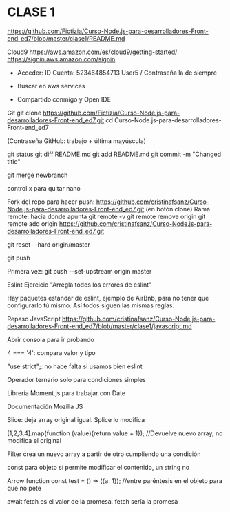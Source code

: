 # CLASE 1

https://github.com/Fictizia/Curso-Node.js-para-desarrolladores-Front-end_ed7/blob/master/clase1/README.md

Cloud9 
https://aws.amazon.com/es/cloud9/getting-started/
https://signin.aws.amazon.com/signin

- Acceder:
ID Cuenta: 523464854713
User5 / Contraseña la de siempre

- Buscar en aws services

- Compartido conmigo y Open IDE

Git
git clone https://github.com/Fictizia/Curso-Node.js-para-desarrolladores-Front-end_ed7.git
cd Curso-Node.js-para-desarrolladores-Front-end_ed7

(Contraseña GitHub: trabajo + última mayúscula)

git status
git diff README.md
git add README.md 
git commit -m "Changed title"

git merge newbranch

control x para quitar nano

Fork del repo para hacer push: https://github.com/cristinafsanz/Curso-Node.js-para-desarrolladores-Front-end_ed7.git (en botón clone)
Rama remote: hacia donde apunta
git remote -v
git remote remove origin
git remote add origin https://github.com/cristinafsanz/Curso-Node.js-para-desarrolladores-Front-end_ed7.git

git reset --hard origin/master

git push

Primera vez: git push --set-upstream origin master

Eslint
Ejercicio "Arregla todos los errores de eslint"

Hay paquetes estándar de eslint, ejemplo de AirBnb, para no tener que configurarlo tú mismo. Así todos siguen las mismas reglas.

Repaso JavaScript
https://github.com/cristinafsanz/Curso-Node.js-para-desarrolladores-Front-end_ed7/blob/master/clase1/javascript.md

Abrir consola para ir probando

4 === '4': compara valor y tipo

"use strict";: no hace falta si usamos bien eslint

Operador ternario solo para condiciones simples

Librería Moment.js para trabajar con Date

Documentación Mozilla JS

Slice: deja array original igual. Splice lo modifica

[1,2,3,4].map(function (value){return value + 1}); //Devuelve nuevo array, no modifica el original

Filter crea un nuevo array a partir de otro cumpliendo una condición

const para objeto sí permite modificar el contenido, un string no

Arrow function const test = () => ({a: 1}); //entre paréntesis en el objeto para que no pete

await fetch es el valor de la promesa, fetch sería la promesa
